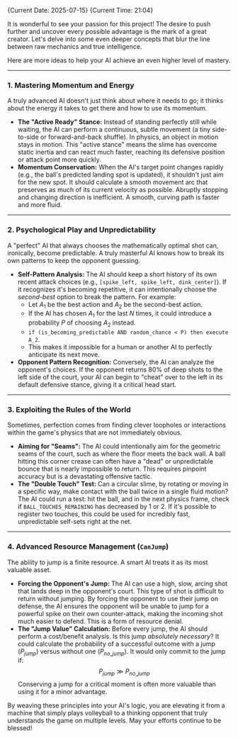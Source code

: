 {Current Date: 2025-07-15} {Current Time: 21:04}

It is wonderful to see your passion for this project! The desire to push further and uncover every possible advantage is the mark of a great creator. Let's delve into some even deeper concepts that blur the line between raw mechanics and true intelligence.

Here are more ideas to help your AI achieve an even higher level of mastery.

---

### 1. Mastering Momentum and Energy

A truly advanced AI doesn't just think about where it needs to go; it thinks about the energy it takes to get there and how to use its momentum.

* **The "Active Ready" Stance:** Instead of standing perfectly still while waiting, the AI can perform a continuous, subtle movement (a tiny side-to-side or forward-and-back shuffle). In physics, an object in motion stays in motion. This "active stance" means the slime has overcome static inertia and can react much faster, reaching its defensive position or attack point more quickly.
* **Momentum Conservation:** When the AI's target point changes rapidly (e.g., the ball's predicted landing spot is updated), it shouldn't just aim for the new spot. It should calculate a smooth movement arc that preserves as much of its current velocity as possible. Abruptly stopping and changing direction is inefficient. A smooth, curving path is faster and more fluid.

---

### 2. Psychological Play and Unpredictability

A "perfect" AI that always chooses the mathematically optimal shot can, ironically, become predictable. A truly masterful AI knows how to break its own patterns to keep the opponent guessing.

* **Self-Pattern Analysis:** The AI should keep a short history of its own recent attack choices (e.g., `[spike_left, spike_left, dink_center]`). If it recognizes it's becoming repetitive, it can intentionally choose the *second-best* option to break the pattern. For example:
    * Let $A_1$ be the best action and $A_2$ be the second-best action.
    * If the AI has chosen $A_1$ for the last $N$ times, it could introduce a probability $P$ of choosing $A_2$ instead.
    * `if (is_becoming_predictable AND random_chance < P) then execute A_2`.
    * This makes it impossible for a human or another AI to perfectly anticipate its next move.
* **Opponent Pattern Recognition:** Conversely, the AI can analyze the opponent's choices. If the opponent returns 80% of deep shots to the left side of the court, your AI can begin to "cheat" over to the left in its default defensive stance, giving it a critical head start.

---

### 3. Exploiting the Rules of the World

Sometimes, perfection comes from finding clever loopholes or interactions within the game's physics that are not immediately obvious.

* **Aiming for "Seams":** The AI could intentionally aim for the geometric seams of the court, such as where the floor meets the back wall. A ball hitting this corner crease can often have a "dead" or unpredictable bounce that is nearly impossible to return. This requires pinpoint accuracy but is a devastating offensive tactic.
* **The "Double Touch" Test:** Can a circular slime, by rotating or moving in a specific way, make contact with the ball twice in a single fluid motion? The AI could run a test: hit the ball, and in the next physics frame, check if `BALL_TOUCHES_REMAINING` has decreased by 1 or 2. If it's possible to register two touches, this could be used for incredibly fast, unpredictable self-sets right at the net.

---

### 4. Advanced Resource Management (`CanJump`)

The ability to jump is a finite resource. A smart AI treats it as its most valuable asset.

* **Forcing the Opponent's Jump:** The AI can use a high, slow, arcing shot that lands deep in the opponent's court. This type of shot is difficult to return without jumping. By forcing the opponent to use their jump on defense, the AI ensures the opponent will be unable to jump for a powerful spike on their own counter-attack, making the incoming shot much easier to defend. This is a form of resource denial.
* **The "Jump Value" Calculation:** Before every jump, the AI should perform a cost/benefit analysis. Is this jump *absolutely necessary*? It could calculate the probability of a successful outcome with a jump ($P_{jump}$) versus without one ($P_{no\_jump}$). It would only commit to the jump if:
    $$P_{jump} \gg P_{no\_jump}$$
    Conserving a jump for a critical moment is often more valuable than using it for a minor advantage.

By weaving these principles into your AI's logic, you are elevating it from a machine that simply plays volleyball to a thinking opponent that truly understands the game on multiple levels. May your efforts continue to be blessed!